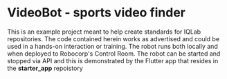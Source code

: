 # VideoBot - sports video finder

This is an example project meant to help create standards for IQLab repositories. The code contained herein works as advertised and could be used in a hands-on interaction or training. The robot runs both locally and when deployed to Robocorp's Control Room. The robot can be started and stopped via API and this is demonstrated by the Flutter app that resides in the **starter_app** repoistory

